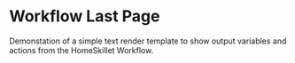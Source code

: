 # Workflow Last Page

Demonstation of a simple text render template to show output variables and actions
from the HomeSkillet Workflow.